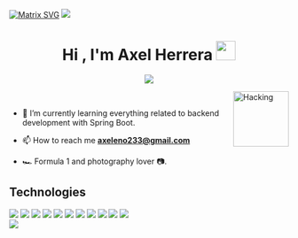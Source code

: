 [![Matrix SVG](https://raw.githubusercontent.com/rodrigograca31/rodrigograca31/master/matrix.svg)](https://www.youtube.com/watch?v=SDkAGkd4NLc) 
<img src="https://user-images.githubusercontent.com/73097560/115834477-dbab4500-a447-11eb-908a-139a6edaec5c.gif">
  <h1  align="center"><b>Hi , I'm Axel Herrera </b><img src="https://media.giphy.com/media/hvRJCLFzcasrR4ia7z/giphy.gif" width="35"></h1>
    <p  align="center">
      <a href="https://github.com/DenverCoder1/readme-typing-svg"><img src="https://readme-typing-svg.herokuapp.com?font=Time+New+Roman&color=%2300FF00&size=30&center=true&vCenter=true&width=800&height=150&lines=Self-taught+Back-End+Developer;Computer+Science+Student;I+like+challenges;Active+Learner/Researcher;Love+to+learn+new+stuffs..<3"></a>
    </p>


<img align="right" alt="Hacking" width="100" src="https://user-images.githubusercontent.com/74038190/229223156-0cbdaba9-3128-4d8e-8719-b6b4cf741b67.gif" >
<br>


  - 🌱 I’m currently learning everything related to backend development with Spring Boot.
  
  - 📫 How to reach me **axeleno233@gmail.com**
  
  - 🏎️ Formula 1 and photography lover 📷.

<h2>Technologies</h2>
<span>
  <img src="https://img.shields.io/badge/java-%23ED8B00.svg?style=for-the-badge&logo=openjdk&logoColor=white"> 
  <img src="https://img.shields.io/badge/javascript-%23323330.svg?style=for-the-badge&logo=javascript&logoColor=%23F7DF1E"> 
  <img src="https://img.shields.io/badge/html5-%23E34F26.svg?style=for-the-badge&logo=html5&logoColor=white"> 
  <img src="https://img.shields.io/badge/css3-%231572B6.svg?style=for-the-badge&logo=css3&logoColor=white"> 
  <img src="https://img.shields.io/badge/tailwindcss-%2338B2AC.svg?style=for-the-badge&logo=tailwind-css&logoColor=white"> 
  <img src="https://img.shields.io/badge/spring-%236DB33F.svg?style=for-the-badge&logo=spring&logoColor=white"> 
  <img src="https://img.shields.io/badge/vuejs-%2335495e.svg?style=for-the-badge&logo=vuedotjs&logoColor=%234FC08D"> 
  <img src="https://img.shields.io/badge/mysql-4479A1.svg?style=for-the-badge&logo=mysql&logoColor=white"> 
  <img src="https://img.shields.io/badge/Arch%20Linux-1793D1?logo=arch-linux&logoColor=fff&style=for-the-badge"> 
  <img src="https://img.shields.io/badge/Windows-0078D6?style=for-the-badge&logo=windows&logoColor=white"> 
</span>

<img src="https://user-images.githubusercontent.com/73097560/115834477-dbab4500-a447-11eb-908a-139a6edaec5c.gif">
<div>
  <img align="center" src="https://user-images.githubusercontent.com/74038190/212284158-e840e285-664b-44d7-b79b-e264b5e54825.gif">
</div>





  
